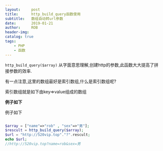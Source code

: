 ```yaml
---
layout:     post
title:      http_build_query函数使用
subtitle:   数组自动转url参数
date:       2019-01-21
author:     ROB
header-img: 
catalog: true
tags:
    - PHP
    - 函数
---
```


`http_build_query($array)` 从字面意思理解,创建http的参数,此函数大大提高了拼接参数的效率.

有一点注意,这里的数组最好是索引数组,什么是索引数组呢?

索引数组就是如下由key=>value组成的数组

**例子如下**

例子如下

~~~php

$array = ["name"=>"rob" , "sex"=>"男"];
$rescult = http_build_query($array);
$url = "http://520vip.top"."?".rescult;
echo $url;
//http://520vip.top?name=rob&sex=男
~~~















